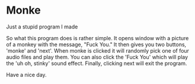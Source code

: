 # Monke
Just a stupid program I made

So what this program does is rather simple. It opens window with a picture of a monkey with the message, "Fuck You." It then gives you two buttons, 'monke' and 'next'.
When monke is clicked it will randomly pick one of four audio files and play them. You can also click the 'Fuck You' which will play the 'uh oh, stinky' sound effect.
Finally, clicking next will exit the program.

Have a nice day.
